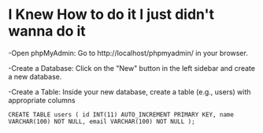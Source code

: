 # I Knew How to do it I just didn't wanna do it

-Open phpMyAdmin: Go to http://localhost/phpmyadmin/ in your browser. <br/>

-Create a Database: Click on the "New" button in the left sidebar and create a new database. <br/>

-Create a Table: Inside your new database, create a table (e.g., users) with appropriate columns  <br/>

`CREATE TABLE users (
    id INT(11) AUTO_INCREMENT PRIMARY KEY,
    name VARCHAR(100) NOT NULL,
    email VARCHAR(100) NOT NULL
);`

